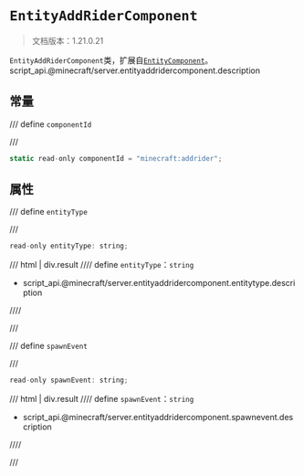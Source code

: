 # `EntityAddRiderComponent`

> 文档版本：1.21.0.21

`EntityAddRiderComponent`类，扩展自[`EntityComponent`](./entitycomponent.md)。script_api.@minecraft/server.entityaddridercomponent.description

## 常量

/// define
`componentId`


///

```js
static read-only componentId = "minecraft:addrider";
```


## 属性

/// define
`entityType`


///

```js
read-only entityType: string;
```

/// html | div.result
//// define
`entityType`：`string`

- script_api.@minecraft/server.entityaddridercomponent.entitytype.description


////

///


/// define
`spawnEvent`


///

```js
read-only spawnEvent: string;
```

/// html | div.result
//// define
`spawnEvent`：`string`

- script_api.@minecraft/server.entityaddridercomponent.spawnevent.description


////

///

